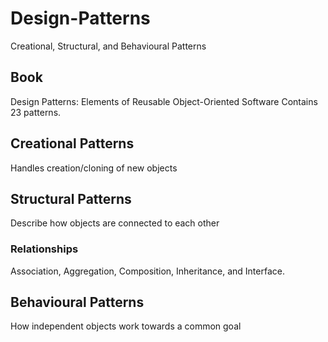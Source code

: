 # Design-Patterns
Creational, Structural, and Behavioural Patterns

## Book
Design Patterns: Elements of Reusable Object-Oriented Software
Contains 23 patterns.


## Creational Patterns
Handles creation/cloning of new objects


## Structural Patterns
Describe how objects are connected to each other
### Relationships
Association, Aggregation, Composition, Inheritance, and Interface.

## Behavioural Patterns
How independent objects work towards a common goal
